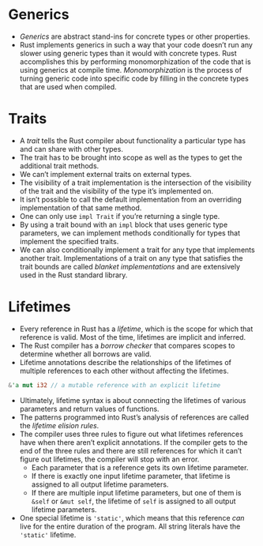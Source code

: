 # Generics
- *Generics* are abstract stand-ins for concrete types or other properties.
- Rust implements generics in such a way that your code doesn’t run any slower using generic types than it would with concrete types. Rust accomplishes this by performing monomorphization of the code that is using generics at compile time. *Monomorphization* is the process of turning generic code into specific code by filling in the concrete types that are used when compiled.

# Traits
- A *trait* tells the Rust compiler about functionality a particular type has and can share with other types.
- The trait has to be brought into scope as well as the types to get the additional trait methods.
- We can’t implement external traits on external types.
- The visibility of a trait implementation is the intersection of the visibility of the trait and the visibility of the type it’s implemented on.
- It isn’t possible to call the default implementation from an overriding implementation of that same method.
- One can only use `impl Trait` if you’re returning a single type.
- By using a trait bound with an `impl` block that uses generic type parameters, we can implement methods conditionally for types that implement the specified traits.
- We can also conditionally implement a trait for any type that implements another trait. Implementations of a trait on any type that satisfies the trait bounds are called *blanket implementations* and are extensively used in the Rust standard library.

# Lifetimes
- Every reference in Rust has a *lifetime*, which is the scope for which that reference is valid. Most of the time, lifetimes are implicit and inferred.
- The Rust compiler has a *borrow checker* that compares scopes to determine whether all borrows are valid.
- Lifetime annotations describe the relationships of the lifetimes of multiple references to each other without affecting the lifetimes.
```rust
&'a mut i32 // a mutable reference with an explicit lifetime
```
- Ultimately, lifetime syntax is about connecting the lifetimes of various parameters and return values of functions.
- The patterns programmed into Rust’s analysis of references are called the *lifetime elision rules*.
- The compiler uses three rules to figure out what lifetimes references have when there aren’t explicit annotations. If the compiler gets to the end of the three rules and there are still references for which it can’t figure out lifetimes, the compiler will stop with an error.
	- Each parameter that is a reference gets its own lifetime parameter.
	- If there is exactly one input lifetime parameter, that lifetime is assigned to all output lifetime parameters.
	- If there are multiple input lifetime parameters, but one of them is `&self` or `&mut self`, the lifetime of `self` is assigned to all output lifetime parameters.
- One special lifetime is `'static'`, which means that this reference *can* live for the entire duration of the program. All string literals have the `'static'` lifetime.
